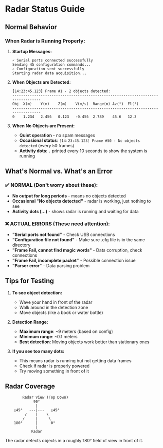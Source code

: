 # Radar Status Guide

## Normal Behavior

### When Radar is Running Properly:

1. **Startup Messages:**
   ```
   ✓ Serial ports connected successfully
   Sending 45 configuration commands...
   ✓ Configuration sent successfully
   Starting radar data acquisition...
   ```

2. **When Objects are Detected:**
   ```
   [14:23:45.123] Frame #1 - 2 objects detected:
   --------------------------------------------------------------------------------
   Obj  X(m)    Y(m)    Z(m)    V(m/s)  Range(m) Az(°)  El(°)
   --------------------------------------------------------------------------------
   0    1.234   2.456   0.123   -0.456  2.789    45.6   12.3
   ```

3. **When No Objects are Present:**
   - **Quiet operation** - no spam messages
   - **Occasional status**: `[14:23:45.123] Frame #50 - No objects detected` (every 50 frames)
   - **Activity dots**: `.` printed every 10 seconds to show the system is running

## What's Normal vs. What's an Error

### ✅ NORMAL (Don't worry about these):
- **No output for long periods** - means no objects detected
- **Occasional "No objects detected"** - radar is working, just nothing to see
- **Activity dots (...)** - shows radar is running and waiting for data

### ❌ ACTUAL ERRORS (These need attention):
- **"Serial ports not found"** - Check USB connections
- **"Configuration file not found"** - Make sure .cfg file is in the same directory
- **"Frame Fail, cannot find magic words"** - Data corruption, check connections
- **"Frame Fail, incomplete packet"** - Possible connection issue
- **"Parser error"** - Data parsing problem

## Tips for Testing

1. **To see object detection:**
   - Wave your hand in front of the radar
   - Walk around in the detection zone
   - Move objects (like a book or water bottle)

2. **Detection Range:**
   - **Maximum range**: ~9 meters (based on config)
   - **Minimum range**: ~0.1 meters
   - **Best detection**: Moving objects work better than stationary ones

3. **If you see too many dots:**
   - This means radar is running but not getting data frames
   - Check if radar is properly powered
   - Try moving something in front of it

## Radar Coverage

```
        Radar View (Top Down)
             90°
              |
    ±45°   ---|---   ±45°
         /    |    \
        /     |     \
    180°      |      0°
              |
            Radar
```

The radar detects objects in a roughly 180° field of view in front of it. 